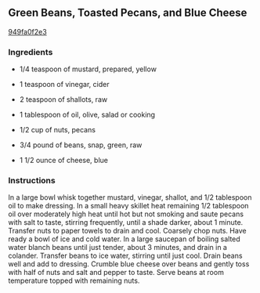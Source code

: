 ## Green Beans, Toasted Pecans, and Blue Cheese

[949fa0f2e3](http://www.epicurious.com/recipes/food/views/green-beans-toasted-pecans-and-blue-cheese-101898)

### Ingredients

 - 1/4 teaspoon of mustard, prepared, yellow

 - 1 teaspoon of vinegar, cider

 - 2 teaspoon of shallots, raw

 - 1 tablespoon of oil, olive, salad or cooking

 - 1/2 cup of nuts, pecans

 - 3/4 pound of beans, snap, green, raw

 - 1 1/2 ounce of cheese, blue

### Instructions

In a large bowl whisk together mustard, vinegar, shallot, and 1/2 tablespoon oil to make dressing. In a small heavy skillet heat remaining 1/2 tablespoon oil over moderately high heat until hot but not smoking and saute pecans with salt to taste, stirring frequently, until a shade darker, about 1 minute. Transfer nuts to paper towels to drain and cool. Coarsely chop nuts. Have ready a bowl of ice and cold water. In a large saucepan of boiling salted water blanch beans until just tender, about 3 minutes, and drain in a colander. Transfer beans to ice water, stirring until just cool. Drain beans well and add to dressing. Crumble blue cheese over beans and gently toss with half of nuts and salt and pepper to taste. Serve beans at room temperature topped with remaining nuts.